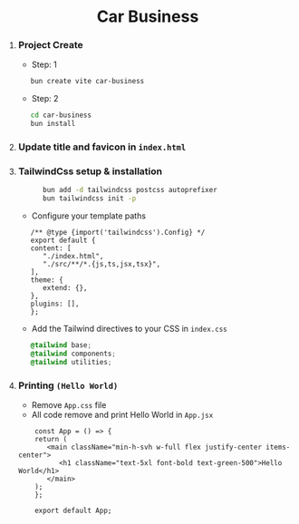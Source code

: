 <h1 align="center">Car Business</h1>

1. ### Project Create

   - Step: 1

   ```bash
      bun create vite car-business
   ```

   - Step: 2

   ```bash
      cd car-business
      bun install
   ```

2. ### Update title and favicon in `index.html`

3. ### TailwindCss setup & installation

   ```bash
         bun add -d tailwindcss postcss autoprefixer
         bun tailwindcss init -p
   ```

   - Configure your template paths

   ```JS
      /** @type {import('tailwindcss').Config} */
      export default {
      content: [
         "./index.html",
         "./src/**/*.{js,ts,jsx,tsx}",
      ],
      theme: {
         extend: {},
      },
      plugins: [],
      };
   ```

   - Add the Tailwind directives to your CSS in `index.css`

   ```CSS
      @tailwind base;
      @tailwind components;
      @tailwind utilities;
   ```

4. ### Printing `(Hello World)`

   - Remove `App.css` file
   - All code remove and print Hello World in `App.jsx`

   ```JSx
       const App = () => {
       return (
          <main className="min-h-svh w-full flex justify-center items-center">
             <h1 className="text-5xl font-bold text-green-500">Hello World</h1>
          </main>
       );
       };

       export default App;
   ```
